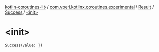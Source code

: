 [kotlin-coroutines-lib](../../../index.md) / [com.vperi.kotlinx.coroutines.experimental](../../index.md) / [Result](../index.md) / [Success](index.md) / [&lt;init&gt;](./-init-.md)

# &lt;init&gt;

`Success(value: `[`T`](index.md#T)`)`